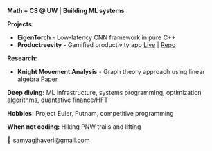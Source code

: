 **Math + CS @ UW** | **Building ML systems**

**Projects:**
- **EigenTorch** - Low-latency CNN framework in pure C++
- **Productreevity** - Gamified productivity app [Live](https://productreevity.vercel.app/) | [Repo](https://github.com/SamyagJ/Productreevity)

**Research:**
- **Knight Movement Analysis** - Graph theory approach using linear algebra [Paper](https://github.com/SamyagJ/ResearchPapers/blob/main/Linear%20Algebra%20Paper.pdf)

**Deep diving:** ML infrastructure, systems programming, optimization algorithms, quantative finance/HFT

**Hobbies:** Project Euler, Putnam, competitive programming

**When not coding:** Hiking PNW trails and lifting

📧 samyagjhaveri@gmail.com

